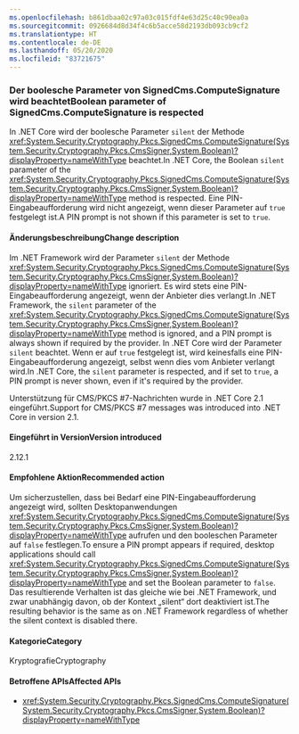 ```yaml
---
ms.openlocfilehash: b861dbaa02c97a03c015fdf4e63d25c40c90ea0a
ms.sourcegitcommit: 0926684d8d34f4c6b5acce58d2193db093cb9cf2
ms.translationtype: HT
ms.contentlocale: de-DE
ms.lasthandoff: 05/20/2020
ms.locfileid: "83721675"
---
```

### <a name="boolean-parameter-of-signedcmscomputesignature-is-respected"></a><span data-ttu-id="23829-101">Der boolesche Parameter von SignedCms.ComputeSignature wird beachtet</span><span class="sxs-lookup"><span data-stu-id="23829-101">Boolean parameter of SignedCms.ComputeSignature is respected</span></span>

<span data-ttu-id="23829-102">In .NET Core wird der boolesche Parameter `silent` der Methode <xref:System.Security.Cryptography.Pkcs.SignedCms.ComputeSignature(System.Security.Cryptography.Pkcs.CmsSigner,System.Boolean)?displayProperty=nameWithType> beachtet.</span><span class="sxs-lookup"><span data-stu-id="23829-102">In .NET Core, the Boolean `silent` parameter of the <xref:System.Security.Cryptography.Pkcs.SignedCms.ComputeSignature(System.Security.Cryptography.Pkcs.CmsSigner,System.Boolean)?displayProperty=nameWithType> method is respected.</span></span> <span data-ttu-id="23829-103">Eine PIN-Eingabeaufforderung wird nicht angezeigt, wenn dieser Parameter auf `true` festgelegt ist.</span><span class="sxs-lookup"><span data-stu-id="23829-103">A PIN prompt is not shown if this parameter is set to `true`.</span></span>

#### <a name="change-description"></a><span data-ttu-id="23829-104">Änderungsbeschreibung</span><span class="sxs-lookup"><span data-stu-id="23829-104">Change description</span></span>

<span data-ttu-id="23829-105">Im .NET Framework wird der Parameter `silent` der Methode <xref:System.Security.Cryptography.Pkcs.SignedCms.ComputeSignature(System.Security.Cryptography.Pkcs.CmsSigner,System.Boolean)?displayProperty=nameWithType> ignoriert. Es wird stets eine PIN-Eingabeaufforderung angezeigt, wenn der Anbieter dies verlangt.</span><span class="sxs-lookup"><span data-stu-id="23829-105">In .NET Framework, the `silent` parameter of the <xref:System.Security.Cryptography.Pkcs.SignedCms.ComputeSignature(System.Security.Cryptography.Pkcs.CmsSigner,System.Boolean)?displayProperty=nameWithType> method is ignored, and a PIN prompt is always shown if required by the provider.</span></span> <span data-ttu-id="23829-106">In .NET Core wird der Parameter `silent` beachtet. Wenn er auf `true` festgelegt ist, wird keinesfalls eine PIN-Eingabeaufforderung angezeigt, selbst wenn dies vom Anbieter verlangt wird.</span><span class="sxs-lookup"><span data-stu-id="23829-106">In .NET Core, the `silent` parameter is respected, and if set to `true`, a PIN prompt is never shown, even if it's required by the provider.</span></span>

<span data-ttu-id="23829-107">Unterstützung für CMS/PKCS #7-Nachrichten wurde in .NET Core 2.1 eingeführt.</span><span class="sxs-lookup"><span data-stu-id="23829-107">Support for CMS/PKCS #7 messages was introduced into .NET Core in version 2.1.</span></span>

#### <a name="version-introduced"></a><span data-ttu-id="23829-108">Eingeführt in Version</span><span class="sxs-lookup"><span data-stu-id="23829-108">Version introduced</span></span>

<span data-ttu-id="23829-109">2.1</span><span class="sxs-lookup"><span data-stu-id="23829-109">2.1</span></span>

#### <a name="recommended-action"></a><span data-ttu-id="23829-110">Empfohlene Aktion</span><span class="sxs-lookup"><span data-stu-id="23829-110">Recommended action</span></span>

<span data-ttu-id="23829-111">Um sicherzustellen, dass bei Bedarf eine PIN-Eingabeaufforderung angezeigt wird, sollten Desktopanwendungen <xref:System.Security.Cryptography.Pkcs.SignedCms.ComputeSignature(System.Security.Cryptography.Pkcs.CmsSigner,System.Boolean)?displayProperty=nameWithType> aufrufen und den booleschen Parameter auf `false` festlegen.</span><span class="sxs-lookup"><span data-stu-id="23829-111">To ensure a PIN prompt appears if required, desktop applications should call <xref:System.Security.Cryptography.Pkcs.SignedCms.ComputeSignature(System.Security.Cryptography.Pkcs.CmsSigner,System.Boolean)?displayProperty=nameWithType> and set the Boolean parameter to `false`.</span></span> <span data-ttu-id="23829-112">Das resultierende Verhalten ist das gleiche wie bei .NET Framework, und zwar unabhängig davon, ob der Kontext „silent“ dort deaktiviert ist.</span><span class="sxs-lookup"><span data-stu-id="23829-112">The resulting behavior is the same as on .NET Framework regardless of whether the silent context is disabled there.</span></span>

#### <a name="category"></a><span data-ttu-id="23829-113">Kategorie</span><span class="sxs-lookup"><span data-stu-id="23829-113">Category</span></span>

<span data-ttu-id="23829-114">Kryptografie</span><span class="sxs-lookup"><span data-stu-id="23829-114">Cryptography</span></span>

#### <a name="affected-apis"></a><span data-ttu-id="23829-115">Betroffene APIs</span><span class="sxs-lookup"><span data-stu-id="23829-115">Affected APIs</span></span>

- <xref:System.Security.Cryptography.Pkcs.SignedCms.ComputeSignature(System.Security.Cryptography.Pkcs.CmsSigner,System.Boolean)?displayProperty=nameWithType>

<!--

#### Affected APIs

- `M:System.Security.Cryptography.Pkcs.SignedCms.ComputeSignature(System.Security.Cryptography.Pkcs.CmsSigner,System.Boolean)`

-->
